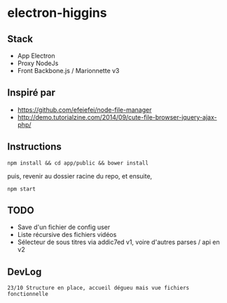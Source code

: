 # electron-higgins

## Stack

 - App Electron 
 - Proxy NodeJs 
 - Front Backbone.js / Marionnette v3

## Inspiré par 

 - https://github.com/efeiefei/node-file-manager
 - http://demo.tutorialzine.com/2014/09/cute-file-browser-jquery-ajax-php/

## Instructions

    npm install && cd app/public && bower install

puis, revenir au dossier racine du repo, et ensuite,

    npm start

## TODO

 - Save d'un fichier de config user
 - Liste récursive des fichiers vidéos
 - Sélecteur de sous titres via addic7ed v1, voire d'autres parses / api en v2

## DevLog
    23/10 Structure en place, accueil dégueu mais vue fichiers fonctionnelle